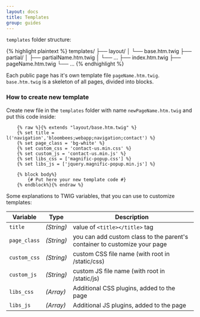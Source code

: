 ```yaml
---
layout: docs
title: Templates
group: guides
---
```


`templates` folder structure:

{% highlight plaintext %}
    templates/
    ├── layout/
    │   └── base.htm.twig
    ├── partial/
    │   ├── partialName.htm.twig
    │   └── ...
    ├── index.htm.twig
    ├── pageName.htm.twig
    └── ...
{% endhighlight %}

Each public page has it's own template file `pageName.htm.twig`. <br/>
`base.htm.twig` is a skeleton of all pages, divided into blocks.

### How to create new template

Create new file in the `templates` folder with name `newPageName.htm.twig` and put this code inside:
```
    {% raw %}{% extends "layout/base.htm.twig" %}
    {% set title = l('navigation','bloombees;webapp;navigation;contact') %}
    {% set page_class = 'bg-white' %}
    {% set custom_css = 'contact-us.min.css' %}
    {% set custom_js = 'contact-us.min.js' %}
    {% set libs_css = ['magnific-popup.css'] %}
    {% set libs_js = ['jquery.magnific-popup.min.js'] %}
    
    {% block body%}
        {# Put here your new template code #}
    {% endblock%}{% endraw %}
```

Some explanations to TWIG variables, that you can use to customize templates:
 
| Variable      | Type       | Description |
|---------------|------------|-------------|
| `title`       | *(String)* | value of `<title></title>` tag |
| `page_class`  | *(String)* | you can add custom class to the parent's container to customize your page |
| `custom_css`  | *(String)* | custom CSS file name (with root in /static/css) |
| `custom_js`   | *(String)* | custom JS file name (with root in /static/js) |
| `libs_css`    | *(Array)*  | Additional CSS plugins, added to the page |
| `libs_js`     | *(Array)*  | Additional JS plugins, added to the page |
